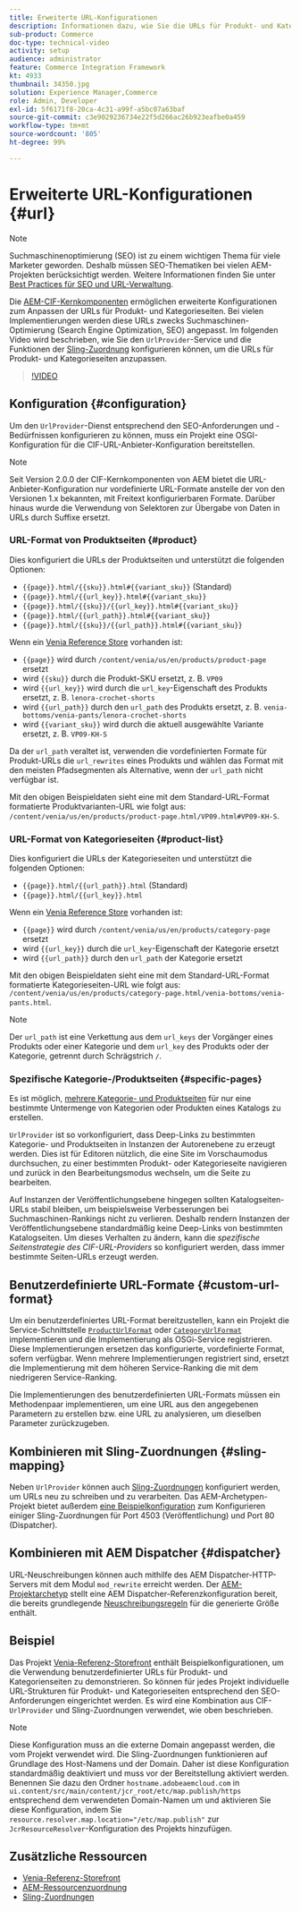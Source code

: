 ```yaml
---
title: Erweiterte URL-Konfigurationen
description: Informationen dazu, wie Sie die URLs für Produkt- und Kategorien-Seiten anpassen. Dies ermöglicht es, dass Implementierungen URLs für Suchmaschinen optimieren und ihr Auffinden fördern.
sub-product: Commerce
doc-type: technical-video
activity: setup
audience: administrator
feature: Commerce Integration Framework
kt: 4933
thumbnail: 34350.jpg
solution: Experience Manager,Commerce
role: Admin, Developer
exl-id: 5f6171f8-20ca-4c31-a99f-a5bc07a63baf
source-git-commit: c3e9029236734e22f5d266ac26b923eafbe0a459
workflow-type: tm+mt
source-wordcount: '805'
ht-degree: 99%

---
```


# Erweiterte URL-Konfigurationen {#url}

>[!NOTE]
>
>Suchmaschinenoptimierung (SEO) ist zu einem wichtigen Thema für viele Marketer geworden. Deshalb müssen SEO-Thematiken bei vielen AEM-Projekten berücksichtigt werden. Weitere Informationen finden Sie unter [Best Practices für SEO und URL-Verwaltung](https://experienceleague.adobe.com/docs/experience-manager-65-lts/managing/managing-further-reference/seo-and-url-management.html).

Die [AEM-CIF-Kernkomponenten](https://github.com/adobe/aem-core-cif-components) ermöglichen erweiterte Konfigurationen zum Anpassen der URLs für Produkt- und Kategorieseiten. Bei vielen Implementierungen werden diese URLs zwecks Suchmaschinen-Optimierung (Search Engine Optimization, SEO) angepasst. Im folgenden Video wird beschrieben, wie Sie den `UrlProvider`-Service und die Funktionen der [Sling-Zuordnung](https://sling.apache.org/documentation/the-sling-engine/mappings-for-resource-resolution.html) konfigurieren können, um die URLs für Produkt- und Kategorieseiten anzupassen.

>[!VIDEO](https://video.tv.adobe.com/v/34350/?quality=12)

## Konfiguration {#configuration}

Um den `UrlProvider`-Dienst entsprechend den SEO-Anforderungen und -Bedürfnissen konfigurieren zu können, muss ein Projekt eine OSGI-Konfiguration für die CIF-URL-Anbieter-Konfiguration bereitstellen.

>[!NOTE]
>
>Seit Version 2.0.0 der CIF-Kernkomponenten von AEM bietet die URL-Anbieter-Konfiguration nur vordefinierte URL-Formate anstelle der von den Versionen 1.x bekannten, mit Freitext konfigurierbaren Formate. Darüber hinaus wurde die Verwendung von Selektoren zur Übergabe von Daten in URLs durch Suffixe ersetzt.

### URL-Format von Produktseiten {#product}

Dies konfiguriert die URLs der Produktseiten und unterstützt die folgenden Optionen:

* `{{page}}.html/{{sku}}.html#{{variant_sku}}` (Standard)
* `{{page}}.html/{{url_key}}.html#{{variant_sku}}`
* `{{page}}.html/{{sku}}/{{url_key}}.html#{{variant_sku}}`
* `{{page}}.html/{{url_path}}.html#{{variant_sku}}`
* `{{page}}.html/{{sku}}/{{url_path}}.html#{{variant_sku}}`

Wenn ein [Venia Reference Store](https://github.com/adobe/aem-cif-guides-venia) vorhanden ist:

* `{{page}}` wird durch `/content/venia/us/en/products/product-page` ersetzt
* wird `{{sku}}` durch die Produkt-SKU ersetzt, z. B. `VP09`
* wird `{{url_key}}` wird durch die `url_key`-Eigenschaft des Produkts ersetzt, z. B. `lenora-crochet-shorts`
* wird `{{url_path}}` durch den `url_path` des Produkts ersetzt, z. B. `venia-bottoms/venia-pants/lenora-crochet-shorts`
* wird `{{variant_sku}}` wird durch die aktuell ausgewählte Variante ersetzt, z. B. `VP09-KH-S`

Da der `url_path` veraltet ist, verwenden die vordefinierten Formate für Produkt-URLs die `url_rewrites` eines Produkts und wählen das Format mit den meisten Pfadsegmenten als Alternative, wenn der `url_path` nicht verfügbar ist.

Mit den obigen Beispieldaten sieht eine mit dem Standard-URL-Format formatierte Produktvarianten-URL wie folgt aus: `/content/venia/us/en/products/product-page.html/VP09.html#VP09-KH-S`.

### URL-Format von Kategorieseiten {#product-list}

Dies konfiguriert die URLs der Kategorieseiten und unterstützt die folgenden Optionen:

* `{{page}}.html/{{url_path}}.html` (Standard)
* `{{page}}.html/{{url_key}}.html`

Wenn ein [Venia Reference Store](https://github.com/adobe/aem-cif-guides-venia) vorhanden ist:

* `{{page}}` wird durch `/content/venia/us/en/products/category-page` ersetzt
* wird `{{url_key}}` durch die `url_key`-Eigenschaft der Kategorie ersetzt
* wird `{{url_path}}` durch den `url_path` der Kategorie ersetzt

Mit den obigen Beispieldaten sieht eine mit dem Standard-URL-Format formatierte Kategorieseiten-URL wie folgt aus: `/content/venia/us/en/products/category-page.html/venia-bottoms/venia-pants.html`.

>[!NOTE]
> 
>Der `url_path` ist eine Verkettung aus dem `url_keys` der Vorgänger eines Produkts oder einer Kategorie und dem `url_key` des Produkts oder der Kategorie, getrennt durch Schrägstrich `/`.

### Spezifische Kategorie-/Produktseiten {#specific-pages}

Es ist möglich, [mehrere Kategorie- und Produktseiten](multi-template-usage.md) für nur eine bestimmte Untermenge von Kategorien oder Produkten eines Katalogs zu erstellen.

`UrlProvider` ist so vorkonfiguriert, dass Deep-Links zu bestimmten Kategorie- und Produktseiten in Instanzen der Autorenebene zu erzeugt werden. Dies ist für Editoren nützlich, die eine Site im Vorschaumodus durchsuchen, zu einer bestimmten Produkt- oder Kategorieseite navigieren und zurück in den Bearbeitungsmodus wechseln, um die Seite zu bearbeiten.

Auf Instanzen der Veröffentlichungsebene hingegen sollten Katalogseiten-URLs stabil bleiben, um beispielsweise Verbesserungen bei Suchmaschinen-Rankings nicht zu verlieren. Deshalb rendern Instanzen der Veröffentlichungsebene standardmäßig keine Deep-Links von bestimmten Katalogseiten. Um dieses Verhalten zu ändern, kann die _spezifische Seitenstrategie des CIF-URL-Providers_ so konfiguriert werden, dass immer bestimmte Seiten-URLs erzeugt werden.

## Benutzerdefinierte URL-Formate {#custom-url-format}

Um ein benutzerdefiniertes URL-Format bereitzustellen, kann ein Projekt die Service-Schnittstelle [`ProductUrlFormat`](https://javadoc.io/doc/com.adobe.commerce.cif/core-cif-components-core/latest/com/adobe/cq/commerce/core/components/services/urls/ProductUrlFormat.html) oder [`CategoryUrlFormat`](https://javadoc.io/doc/com.adobe.commerce.cif/core-cif-components-core/latest/com/adobe/cq/commerce/core/components/services/urls/CategoryUrlFormat.html) implementieren und die Implementierung als OSGi-Service registrieren. Diese Implementierungen ersetzen das konfigurierte, vordefinierte Format, sofern verfügbar. Wenn mehrere Implementierungen registriert sind, ersetzt die Implementierung mit dem höheren Service-Ranking die mit dem niedrigeren Service-Ranking.

Die Implementierungen des benutzerdefinierten URL-Formats müssen ein Methodenpaar implementieren, um eine URL aus den angegebenen Parametern zu erstellen bzw. eine URL zu analysieren, um dieselben Parameter zurückzugeben.

## Kombinieren mit Sling-Zuordnungen {#sling-mapping}

Neben `UrlProvider` können auch [Sling-Zuordnungen](https://sling.apache.org/documentation/the-sling-engine/mappings-for-resource-resolution.html) konfiguriert werden, um URLs neu zu schreiben und zu verarbeiten. Das AEM-Archetypen-Projekt bietet außerdem [eine Beispielkonfiguration](https://github.com/adobe/aem-cif-project-archetype/tree/master/src/main/archetype/samplecontent/src/main/content/jcr_root/etc/map.publish) zum Konfigurieren einiger Sling-Zuordnungen für Port 4503 (Veröffentlichung) und Port 80 (Dispatcher).

## Kombinieren mit AEM Dispatcher {#dispatcher}

URL-Neuschreibungen können auch mithilfe des AEM Dispatcher-HTTP-Servers mit dem Modul `mod_rewrite` erreicht werden. Der [AEM-Projektarchetyp](https://github.com/adobe/aem-project-archetype) stellt eine AEM Dispatcher-Referenzkonfiguration bereit, die bereits grundlegende [Neuschreibungsregeln](https://github.com/adobe/aem-project-archetype/tree/master/src/main/archetype/dispatcher.cloud) für die generierte Größe enthält.

## Beispiel

Das Projekt [Venia-Referenz-Storefront](https://github.com/adobe/aem-cif-guides-venia) enthält Beispielkonfigurationen, um die Verwendung benutzerdefinierter URLs für Produkt- und Kategorienseiten zu demonstrieren. So können für jedes Projekt individuelle URL-Strukturen für Produkt- und Kategorieseiten entsprechend den SEO-Anforderungen eingerichtet werden. Es wird eine Kombination aus CIF-`UrlProvider` und Sling-Zuordnungen verwendet, wie oben beschrieben.

>[!NOTE]
>
>Diese Konfiguration muss an die externe Domain angepasst werden, die vom Projekt verwendet wird. Die Sling-Zuordnungen funktionieren auf Grundlage des Host-Namens und der Domain. Daher ist diese Konfiguration standardmäßig deaktiviert und muss vor der Bereitstellung aktiviert werden. Benennen Sie dazu den Ordner `hostname.adobeaemcloud.com` in `ui.content/src/main/content/jcr_root/etc/map.publish/https` entsprechend dem verwendeten Domain-Namen um und aktivieren Sie diese Konfiguration, indem Sie `resource.resolver.map.location="/etc/map.publish"` zur `JcrResourceResolver`-Konfiguration des Projekts hinzufügen.

## Zusätzliche Ressourcen

* [Venia-Referenz-Storefront](https://github.com/adobe/aem-cif-guides-venia)
* [AEM-Ressourcenzuordnung](https://experienceleague.adobe.com/docs/experience-manager-65-lts/deploying/configuring/resource-mapping.html)
* [Sling-Zuordnungen](https://sling.apache.org/documentation/the-sling-engine/mappings-for-resource-resolution.html)
